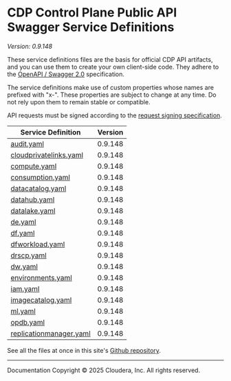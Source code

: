 # CDP Control Plane Public API Swagger Service Definitions

*Version: 0.9.148*

These service definitions files are the basis for official CDP API artifacts,
and you can use them to create your own client-side code. They adhere to the
[OpenAPI / Swagger 2.0](https://swagger.io/specification/v2/) specification.

The service definitions make use of custom properties whose names are prefixed
with "x-". These properties are subject to change at any time. Do not rely upon
them to remain stable or compatible.

API requests must be signed according to the
[request signing specification](request_signing.md).

| Service Definition | Version |
| --- | --- |
| [audit.yaml](./audit.yaml) | 0.9.148 |
| [cloudprivatelinks.yaml](./cloudprivatelinks.yaml) | 0.9.148 |
| [compute.yaml](./compute.yaml) | 0.9.148 |
| [consumption.yaml](./consumption.yaml) | 0.9.148 |
| [datacatalog.yaml](./datacatalog.yaml) | 0.9.148 |
| [datahub.yaml](./datahub.yaml) | 0.9.148 |
| [datalake.yaml](./datalake.yaml) | 0.9.148 |
| [de.yaml](./de.yaml) | 0.9.148 |
| [df.yaml](./df.yaml) | 0.9.148 |
| [dfworkload.yaml](./dfworkload.yaml) | 0.9.148 |
| [drscp.yaml](./drscp.yaml) | 0.9.148 |
| [dw.yaml](./dw.yaml) | 0.9.148 |
| [environments.yaml](./environments.yaml) | 0.9.148 |
| [iam.yaml](./iam.yaml) | 0.9.148 |
| [imagecatalog.yaml](./imagecatalog.yaml) | 0.9.148 |
| [ml.yaml](./ml.yaml) | 0.9.148 |
| [opdb.yaml](./opdb.yaml) | 0.9.148 |
| [replicationmanager.yaml](./replicationmanager.yaml) | 0.9.148 |

See all the files at once in this site's
[Github repository](https://github.com/cloudera/cdp-dev-docs/tree/master/api-docs/swagger).

----

Documentation Copyright © 2025 Cloudera, Inc. All rights reserved.

